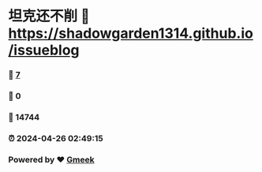 # 坦克还不削 :link: https://shadowgarden1314.github.io/issueblog 
### :page_facing_up: [7](https://shadowgarden1314.github.io/issueblog/tag.html) 
### :speech_balloon: 0 
### :hibiscus: 14744 
### :alarm_clock: 2024-04-26 02:49:15 
### Powered by :heart: [Gmeek](https://github.com/Meekdai/Gmeek)

